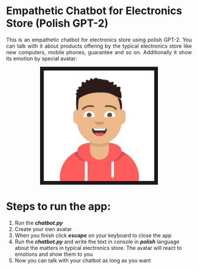 # Empathetic Chatbot for Electronics Store (Polish GPT-2)
<p align="justify">
This is an empathetic chatbot for electronics store using polish GPT-2. You can talk with it about products offering by the typical electronics store like new computers, mobile phones, guarantee and so on. Additionally it show its emotion by special avatar: 
</p>
<p align="center">
<img src="https://github.com/MaciejCzajka/Empathetic_Chatbot_Electronics_Store/blob/main/AVATAR.png" width="300" height="300" border="10"/>
</p>

# Steps to run the app:<br/>
1. Run the ***chatbot.py***<br/>
2. Create your own avatar<br/>
3. When you finish click ***escape*** on your keyboard to close the app<br/>
4. Run the ***chatbot.py*** and write the text in console in ***polish*** language about the matters in typical electronics store. The avatar will react to emotions and show them to you<br/>
5. Now you can talk with your chatbot as long as you want<br/>
